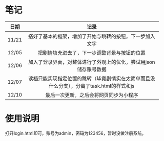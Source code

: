 # 笔记

| 日期  |                             记录                             |
| :---: | :----------------------------------------------------------: |
| 11/21 |   搭好了基本的框架，增加了开始与跳转的按钮，下一步加入文字   |
| 12/05 |         把剧情填充进去了，下一步调整背景与按钮的位置         |
| 12/06 | 加入了登录界面，对整体进行了外观上的优化，尝试用json储存账号数据 |
| 12/07 | 读档只能实现指定位置的跳转（毕竟剧情实在太简单而且没什么分支），分离了task.html的样式和js |
| 12/10 |            最后一次更新，之后会将网页同步为小程序            |

# 使用说明
打开login.html即可，账号为admin，密码为123456，暂时没做注册系统。